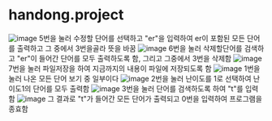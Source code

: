 # handong.project
![image](https://github.com/kohj2/handong.project/assets/143462297/e3e2cf6f-236d-4c43-860f-7078fc7eb080)
5번을 눌러 수정할 단어를 선택하고 "er"을 입력하여 er이 포함된 모든 단어를 출력하고 그 중에서 3번을골라 뜻을 바꿈
![image](https://github.com/kohj2/handong.project/assets/143462297/88149610-b4db-4a7c-83d7-8f3da8b21882)
6번을 눌러 삭제할단어를 검색하고 "er"이 들어간 단어를 모두 출력하도록 함, 그리고 그중에서 3번을 삭제함
![image](https://github.com/kohj2/handong.project/assets/143462297/fce5a468-b54f-4ddb-9928-e02a2ecd7743)
7번을 눌러 파일저장을 하여 지금까지의 내용이 파일에 저장되도록 함
![image](https://github.com/kohj2/handong.project/assets/143462297/820b86d4-1815-4f30-b188-e2d470f34832)
1번을 눌러 나온 모든 단어 보기 중 일부이다
![image](https://github.com/kohj2/handong.project/assets/143462297/eed43ff9-4559-40f9-870c-84fab4aff10d)
2번을 눌러 난이도를 1로 선택하여 난이도1의 단어를 모두 출력함
![image](https://github.com/kohj2/handong.project/assets/143462297/a733e3a1-77ab-423a-a579-5df8e1735cc3)
3번을 눌러 단어를 검색하도록 하여 "t"를 입력함
![image](https://github.com/kohj2/handong.project/assets/143462297/d66706f8-cf80-4420-b048-55d21b15b728)
그 결과로 "t"가 들어간 모든 단어가 출력되고 0번을 입력하여 프로그램을 종효함
